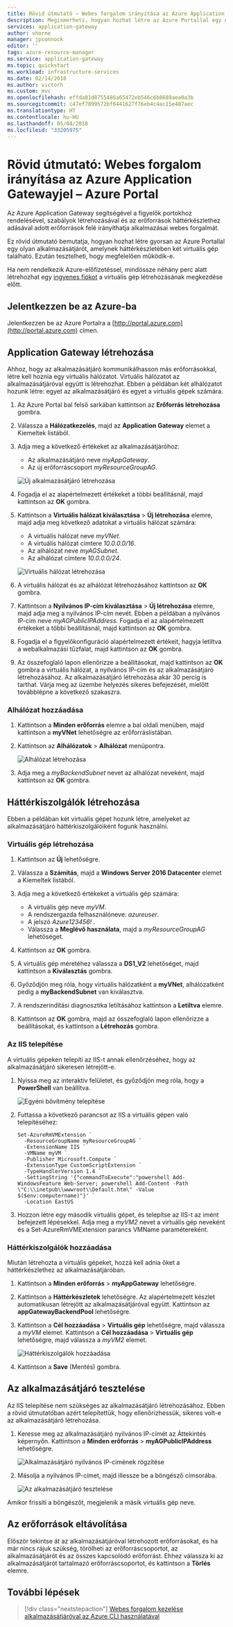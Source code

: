 ```yaml
---
title: Rövid útmutató – Webes forgalom irányítása az Azure Application Gatewayjel – Azure Portal | Microsoft Docs
description: Megismerheti, hogyan hozhat létre az Azure Portallal egy olyan Azure Application Gatewayt, amely a háttérkészletben lévő virtuális gépekhez irányítja a webes forgalmat.
services: application-gateway
author: vhorne
manager: jpconnock
editor: ''
tags: azure-resource-manager
ms.service: application-gateway
ms.topic: quickstart
ms.workload: infrastructure-services
ms.date: 02/14/2018
ms.author: victorh
ms.custom: mvc
ms.openlocfilehash: effda81d8755486a65472eb546c6b8688aea0a3b
ms.sourcegitcommit: c47ef7899572bf6441627f76eb4c4ac15e487aec
ms.translationtype: HT
ms.contentlocale: hu-HU
ms.lasthandoff: 05/04/2018
ms.locfileid: "33205975"
---
```

# <a name="quickstart-direct-web-traffic-with-azure-application-gateway---azure-portal"></a>Rövid útmutató: Webes forgalom irányítása az Azure Application Gatewayjel – Azure Portal

Az Azure Application Gateway segítségével a figyelők portokhoz rendelésével, szabályok létrehozásával és az erőforrások háttérkészlethez adásával adott erőforrások felé irányíthatja alkalmazásai webes forgalmát.

Ez rövid útmutató bemutatja, hogyan hozhat létre gyorsan az Azure Portallal egy olyan alkalmazásátjárót, amelynek háttérkészletében két virtuális gép található. Ezután tesztelheti, hogy megfelelően működik-e.

Ha nem rendelkezik Azure-előfizetéssel, mindössze néhány perc alatt létrehozhat egy [ingyenes fiókot](https://azure.microsoft.com/free/?WT.mc_id=A261C142F) a virtuális gép létrehozásának megkezdése előtt.

## <a name="log-in-to-azure"></a>Jelentkezzen be az Azure-ba

Jelentkezzen be az Azure Portalra a [http://portal.azure.com](http://portal.azure.com) címen.

## <a name="create-an-application-gateway"></a>Application Gateway létrehozása

Ahhoz, hogy az alkalmazásátjáró kommunikálhasson más erőforrásokkal, létre kell hoznia egy virtuális hálózatot. Virtuális hálózatot az alkalmazásátjáróval együtt is létrehozhat. Ebben a példában két alhálózatot hozunk létre: egyet az alkalmazásátjáró és egyet a virtuális gépek számára. 

1. Az Azure Portal bal felső sarkában kattintson az **Erőforrás létrehozása** gombra.
2. Válassza a **Hálózatkezelés**, majd az **Application Gateway** elemet a Kiemeltek listából.
3. Adja meg a következő értékeket az alkalmazásátjáróhoz:

    - Az alkalmazásátjáró neve *myAppGateway*.
    - Az új erőforráscsoport *myResourceGroupAG*.

    ![Új alkalmazásátjáró létrehozása](./media/quick-create-portal/application-gateway-create.png)

4. Fogadja el az alapértelmezett értékeket a többi beállításnál, majd kattintson az **OK** gombra.
5. Kattintson a **Virtuális hálózat kiválasztása** > **Új létrehozása** elemre, majd adja meg következő adatokat a virtuális hálózat számára:

    - A virtuális hálózat neve *myVNet*.
    - A virtuális hálózat címtere *10.0.0.0/16*.
    - Az alhálózat neve *myAGSubnet*.
    - Az alhálózat címtere *10.0.0.0/24*.

    ![Virtuális hálózat létrehozása](./media/quick-create-portal/application-gateway-vnet.png)

6. A virtuális hálózat és az alhálózat létrehozásához kattintson az **OK** gombra.
6. Kattintson a **Nyilvános IP-cím kiválasztása** > **Új létrehozása** elemre, majd adja meg a nyilvános IP-cím nevét. Ebben a példában a nyilvános IP-cím neve *myAGPublicIPAddress*. Fogadja el az alapértelmezett értékeket a többi beállításnál, majd kattintson az **OK** gombra.
8. Fogadja el a figyelőkonfiguráció alapértelmezett értékeit, hagyja letiltva a webalkalmazási tűzfalat, majd kattintson az **OK** gombra.
9. Az összefoglaló lapon ellenőrizze a beállításokat, majd kattintson az **OK** gombra a virtuális hálózat, a nyilvános IP-cím és az alkalmazásátjáró létrehozásához. Az alkalmazásátjáró létrehozása akár 30 percig is tarthat. Várja meg az üzembe helyezés sikeres befejezését, mielőtt továbblépne a következő szakaszra.

### <a name="add-a-subnet"></a>Alhálózat hozzáadása

1. Kattintson a **Minden erőforrás** elemre a bal oldali menüben, majd kattintson a **myVNet** lehetőségre az erőforráslistában.
2. Kattintson az **Alhálózatok** > **Alhálózat** menüpontra.

    ![Alhálózat létrehozása](./media/quick-create-portal/application-gateway-subnet.png)

3. Adja meg a *myBackendSubnet* nevet az alhálózat neveként, majd kattintson az **OK** gombra.

## <a name="create-backend-servers"></a>Háttérkiszolgálók létrehozása

Ebben a példában két virtuális gépet hozunk létre, amelyeket az alkalmazásátjáró háttérkiszolgálóiként fogunk használni. 

### <a name="create-a-virtual-machine"></a>Virtuális gép létrehozása

1. Kattintson az **Új** lehetőségre.
2. Válassza a **Számítás**, majd a **Windows Server 2016 Datacenter** elemet a Kiemeltek listából.
3. Adja meg a következő értékeket a virtuális gép számára:

    - A virtuális gép neve *myVM*.
    - A rendszergazda felhasználóneve: *azureuser*.
    - A jelszó *Azure123456!* .
    - Válassza a **Meglévő használata**, majd a *myResourceGroupAG* lehetőséget.

4. Kattintson az **OK** gombra.
5. A virtuális gép méretéhez válassza a **DS1_V2** lehetőséget, majd kattintson a **Kiválasztás** gombra.
6. Győződjön meg róla, hogy virtuális hálózatként a **myVNet**, alhálózatként pedig a **myBackendSubnet** van kiválasztva. 
7. A rendszerindítási diagnosztika letiltásához kattintson a **Letiltva** elemre.
8. Kattintson az **OK** gombra, majd az összefoglaló lapon ellenőrizze a beállításokat, és kattintson a **Létrehozás** gombra.

### <a name="install-iis"></a>Az IIS telepítése

A virtuális gépeken telepíti az IIS-t annak ellenőrzéséhez, hogy az alkalmazásátjáró sikeresen létrejött-e.

1. Nyissa meg az interaktív felületet, és győződjön meg róla, hogy a **PowerShell** van beállítva.

    ![Egyéni bővítmény telepítése](./media/quick-create-portal/application-gateway-extension.png)

2. Futtassa a következő parancsot az IIS a virtuális gépen való telepítéséhez: 

    ```azurepowershell-interactive
    Set-AzureRmVMExtension `
      -ResourceGroupName myResourceGroupAG `
      -ExtensionName IIS `
      -VMName myVM `
      -Publisher Microsoft.Compute `
      -ExtensionType CustomScriptExtension `
      -TypeHandlerVersion 1.4 `
      -SettingString '{"commandToExecute":"powershell Add-WindowsFeature Web-Server; powershell Add-Content -Path \"C:\\inetpub\\wwwroot\\Default.htm\" -Value $($env:computername)"}' `
      -Location EastUS
    ```

3. Hozzon létre egy második virtuális gépet, és telepítse az IIS-t az imént befejezett lépésekkel. Adja meg a *myVM2* nevet a virtuális gép neveként és a Set-AzureRmVMExtension parancs VMName paramétereként.

### <a name="add-backend-servers"></a>Háttérkiszolgálók hozzáadása

Miután létrehozta a virtuális gépeket, hozzá kell adnia őket a háttérkészlethez az alkalmazásátjáróban.

1. Kattintson a **Minden erőforrás** > **myAppGateway** lehetőségre.
2. Kattintson a **Háttérkészletek** lehetőségre. Az alapértelmezett készlet automatikusan létrejött az alkalmazásátjáróval együtt. Kattintson az **appGatewayBackendPool** lehetőségre.
3. Kattintson a **Cél hozzáadása** > **Virtuális gép** lehetőségre, majd válassza a *myVM* elemet. Kattintson a **Cél hozzáadása** > **Virtuális gép** lehetőségre, majd válassza a *myVM2* elemet.

    ![Háttérkiszolgálók hozzáadása](./media/quick-create-portal/application-gateway-backend.png)

4. Kattintson a **Save** (Mentés) gombra.

## <a name="test-the-application-gateway"></a>Az alkalmazásátjáró tesztelése

Az IIS telepítése nem szükséges az alkalmazásátjáró létrehozásához. Ebben a rövid útmutatóban azért telepítettük, hogy ellenőrizhessük, sikeres volt-e az alkalmazásátjáró létrehozása.

1. Keresse meg az alkalmazásátjáró nyilvános IP-címét az Áttekintés képernyőn. Kattintson a **Minden erőforrás** > **myAGPublicIPAddress** lehetőségre.

    ![Alkalmazásátjáró nyilvános IP-címének rögzítése](./media/quick-create-portal/application-gateway-record-ag-address.png)

2. Másolja a nyilvános IP-címet, majd illessze be a böngésző címsorába.

    ![Az alkalmazásátjáró tesztelése](./media/quick-create-portal/application-gateway-iistest.png)

Amikor frissíti a böngészőt, megjelenik a másik virtuális gép neve.

## <a name="clean-up-resources"></a>Az erőforrások eltávolítása

Először tekintse át az alkalmazásátjáróval létrehozott erőforrásokat, és ha már nincs rájuk szükség, törölheti az erőforráscsoportot, az alkalmazásátjárót és az összes kapcsolódó erőforrást. Ehhez válassza ki az alkalmazásátjárót tartalmazó erőforráscsoportot, és kattintson a **Törlés** elemre.

## <a name="next-steps"></a>További lépések

> [!div class="nextstepaction"]
> [Webes forgalom kezelése alkalmazásátjáróval az Azure CLI használatával](./tutorial-manage-web-traffic-cli.md)
